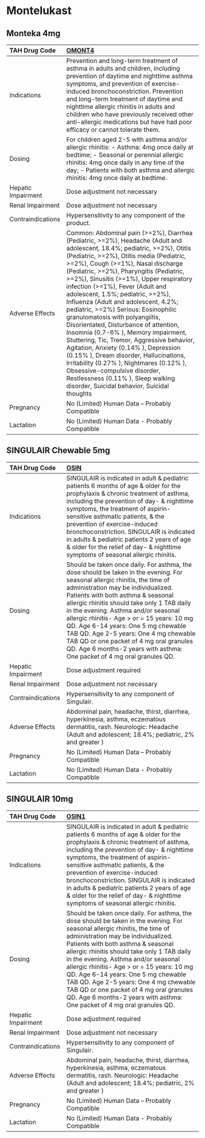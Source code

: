 # Montelukast

## Monteka 4mg

| TAH Drug Code      | [OMONT4](https://www.tahsda.org.tw/drugs/hissearch.php?drug_code=OMONT4)                                                                                                                                                                                                                                                                                                                                                                                                                                                                                                                                                                                                                                                                                                                                                                                                |
|:-------------------|:------------------------------------------------------------------------------------------------------------------------------------------------------------------------------------------------------------------------------------------------------------------------------------------------------------------------------------------------------------------------------------------------------------------------------------------------------------------------------------------------------------------------------------------------------------------------------------------------------------------------------------------------------------------------------------------------------------------------------------------------------------------------------------------------------------------------------------------------------------------------|
| Indications        | Prevention and long-term treatment of asthma in adults and children, including prevention of daytime and nighttime asthma symptoms, and prevention of exercise-induced bronchoconstriction. Prevention and long-term treatment of daytime and nighttime allergic rhinitis in adults and children who have previously received other anti-allergic medications but have had poor efficacy or cannot tolerate them.                                                                                                                                                                                                                                                                                                                                                                                                                                                       |
| Dosing             | For children aged 2-5 with asthma and/or allergic rhinitis: - Asthma: 4mg once daily at bedtime; - Seasonal or perennial allergic rhinitis: 4mg once daily in any time of the day; - Patients with both asthma and allergic rhinitis: 4mg once daily at bedtime.                                                                                                                                                                                                                                                                                                                                                                                                                                                                                                                                                                                                        |
| Hepatic Impairment | Dose adjustment not necessary                                                                                                                                                                                                                                                                                                                                                                                                                                                                                                                                                                                                                                                                                                                                                                                                                                           |
| Renal Impairment   | Dose adjustment not necessary                                                                                                                                                                                                                                                                                                                                                                                                                                                                                                                                                                                                                                                                                                                                                                                                                                           |
| Contraindications  | Hypersensitivity to any component of the product.                                                                                                                                                                                                                                                                                                                                                                                                                                                                                                                                                                                                                                                                                                                                                                                                                       |
| Adverse Effects    | Common: Abdominal pain (>=2%), Diarrhea (Pediatric, >=2%), Headache (Adult and adolescent, 18.4%; pediatric, >=2%), Otitis (Pediatric, >=2%), Otitis media (Pediatric, >=2%), Cough (>=1%), Nasal discharge (Pediatric, >=2%), Pharyngitis (Pediatric, >=2%), Sinusitis (>=1%), Upper respiratory infection (>=1%), Fever (Adult and adolescent, 1.5%; pediatric, >=2%), Influenza (Adult and adolescent, 4.2%; pediatric, >=2%) Serious: Eosinophilic granulomatosis with polyangiitis, Disorientated, Disturbance of attention, Insomnia (0.7-6% ), Memory impairment, Stuttering, Tic, Tremor, Aggressive behavior, Agitation, Anxiety (0.14% ), Depression (0.15% ), Dream disorder, Hallucinations, Irritability (0.27% ), Nightmares (0.12% ), Obsessive-compulsive disorder, Restlessness (0.11% ), Sleep walking disorder, Suicidal behavior, Suicidal thoughts |
| Pregnancy          | No (Limited) Human Data – Probably Compatible                                                                                                                                                                                                                                                                                                                                                                                                                                                                                                                                                                                                                                                                                                                                                                                                                           |
| Lactation          | No (Limited) Human Data - Probably Compatible                                                                                                                                                                                                                                                                                                                                                                                                                                                                                                                                                                                                                                                                                                                                                                                                                           |

## SINGULAIR Chewable 5mg

| TAH Drug Code      | [OSIN](https://www.tahsda.org.tw/drugs/hissearch.php?drug_code=OSIN)                                                                                                                                                                                                                                                                                                                                                                                                                                                                             |
|:-------------------|:-------------------------------------------------------------------------------------------------------------------------------------------------------------------------------------------------------------------------------------------------------------------------------------------------------------------------------------------------------------------------------------------------------------------------------------------------------------------------------------------------------------------------------------------------|
| Indications        | SINGULAIR is indicated in adult & pediatric patients 6 months of age & older for the prophylaxis & chronic treatment of asthma, including the prevention of day- & nighttime symptoms, the treatment of aspirin-sensitive asthmatic patients, & the prevention of exercise-induced bronchoconstriction. SINGULAIR is indicated in adults & pediatric patients 2 years of age & older for the relief of day- & nighttime symptoms of seasonal allergic rhinitis.                                                                                  |
| Dosing             | Should be taken once daily. For asthma, the dose should be taken in the evening. For seasonal allergic rhinitis, the time of administration may be individualized. Patients with both asthma & seasonal allergic rhinitis should take only 1 TAB daily in the evening. Asthma and/or seasonal allergic rhinitis- Age > or = 15 years: 10 mg QD. Age 6-14 years: One 5 mg chewable TAB QD. Age 2-5 years: One 4 mg chewable TAB QD or one packet of 4 mg oral granules QD. Age 6 months-2 years with asthma: One packet of 4 mg oral granules QD. |
| Hepatic Impairment | Dose adjustment required                                                                                                                                                                                                                                                                                                                                                                                                                                                                                                                         |
| Renal Impairment   | Dose adjustment not necessary                                                                                                                                                                                                                                                                                                                                                                                                                                                                                                                    |
| Contraindications  | Hypersensitivity to any component of Singulair.                                                                                                                                                                                                                                                                                                                                                                                                                                                                                                  |
| Adverse Effects    | Abdominal pain, headache, thirst, diarrhea, hyperkinesia, asthma, eczematous dermatitis, rash. Neurologic: Headache (Adult and adolescent; 18.4%; pediatric, 2% and greater )                                                                                                                                                                                                                                                                                                                                                                    |
| Pregnancy          | No (Limited) Human Data – Probably Compatible                                                                                                                                                                                                                                                                                                                                                                                                                                                                                                    |
| Lactation          | No (Limited) Human Data - Probably Compatible                                                                                                                                                                                                                                                                                                                                                                                                                                                                                                    |

## SINGULAIR 10mg

| TAH Drug Code      | [OSIN1](https://www.tahsda.org.tw/drugs/hissearch.php?drug_code=OSIN1)                                                                                                                                                                                                                                                                                                                                                                                                                                                                           |
|:-------------------|:-------------------------------------------------------------------------------------------------------------------------------------------------------------------------------------------------------------------------------------------------------------------------------------------------------------------------------------------------------------------------------------------------------------------------------------------------------------------------------------------------------------------------------------------------|
| Indications        | SINGULAIR is indicated in adult & pediatric patients 6 months of age & older for the prophylaxis & chronic treatment of asthma, including the prevention of day- & nighttime symptoms, the treatment of aspirin-sensitive asthmatic patients, & the prevention of exercise-induced bronchoconstriction. SINGULAIR is indicated in adults & pediatric patients 2 years of age & older for the relief of day- & nighttime symptoms of seasonal allergic rhinitis.                                                                                  |
| Dosing             | Should be taken once daily. For asthma, the dose should be taken in the evening. For seasonal allergic rhinitis, the time of administration may be individualized. Patients with both asthma & seasonal allergic rhinitis should take only 1 TAB daily in the evening. Asthma and/or seasonal allergic rhinitis- Age > or = 15 years: 10 mg QD. Age 6-14 years: One 5 mg chewable TAB QD. Age 2-5 years: One 4 mg chewable TAB QD or one packet of 4 mg oral granules QD. Age 6 months-2 years with asthma: One packet of 4 mg oral granules QD. |
| Hepatic Impairment | Dose adjustment required                                                                                                                                                                                                                                                                                                                                                                                                                                                                                                                         |
| Renal Impairment   | Dose adjustment not necessary                                                                                                                                                                                                                                                                                                                                                                                                                                                                                                                    |
| Contraindications  | Hypersensitivity to any component of Singulair.                                                                                                                                                                                                                                                                                                                                                                                                                                                                                                  |
| Adverse Effects    | Abdominal pain, headache, thirst, diarrhea, hyperkinesia, asthma, eczematous dermatitis, rash. Neurologic: Headache (Adult and adolescent; 18.4%; pediatric, 2% and greater )                                                                                                                                                                                                                                                                                                                                                                    |
| Pregnancy          | No (Limited) Human Data – Probably Compatible                                                                                                                                                                                                                                                                                                                                                                                                                                                                                                    |
| Lactation          | No (Limited) Human Data - Probably Compatible                                                                                                                                                                                                                                                                                                                                                                                                                                                                                                    |

